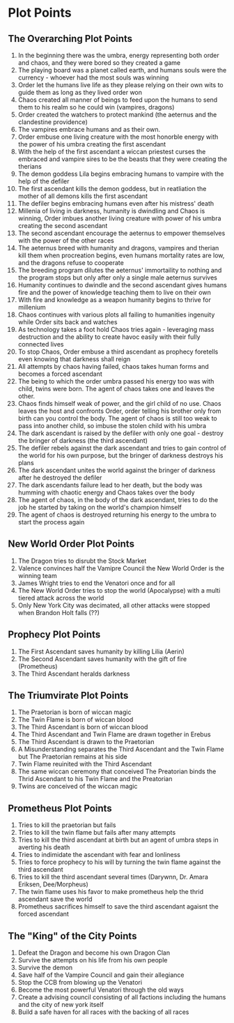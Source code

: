 # Plot Points

## The Overarching Plot Points

1. In the beginning there was the umbra, energy representing both order and chaos, and they were bored so they created a game
1. The playing board was a planet called earth, and humans souls were the currency - whoever had the most souls was winning
1. Order let the humans live life as they please relying on their own wits to guide them as long as they lived order won
1. Chaos created all manner of beings to feed upon the humans to send them to his realm so he could win (vampires, dragons)
1. Order created the watchers to protect mankind (the aeternus and the clandestine providence)
1. The vampires embrace humans and as their own.
1. Order embuse one living creature with the most honorble energy with the power of his umbra creating the first ascendant
1. With the help of the first ascendant a wiccan priestest curses the embraced and vampire sires to be the beasts that they were creating the therians
1. The demon goddess Lila begins embracing humans to vampire with the help of the defiler
1. The first ascendant kills the demon goddess, but in reatliation the mother of all demons kills the first ascendant
1. The defiler begins embracing humans even after his mistress' death
1. Millenia of living in darkness, humanity is dwindling and Chaos is winning, Order imbues another living creature with power of his umbra creating the second ascendant
1. The second ascendant encourage the aeternus to empower themselves with the power of the other races
1. The aeternus breed with humanity and dragons, vampires and therian kill them when procreation begins, even humans mortality rates are low, and the dragons refuse to cooperate
1. The breeding program dilutes the aeternus' immortaility to nothing and the program stops but only after only a single male aeternus survives
1. Humanity continues to dwindle and the second ascendant gives humans fire and the power of knowledge teaching them to live on their own
1. With fire and knowledge as a weapon humanity begins to thrive for millenium
1. Chaos continues with various plots all failing to humanities ingenuity while Order sits back and watches
1. As technology takes a foot hold Chaos tries again - leveraging mass destruction and the ability to create havoc easily with their fully connected lives
1. To stop Chaos, Order embuse a third ascendant as prophecy foretells even knowing that darkness shall reign
1. All attempts by chaos having failed, chaos takes human forms and becomes a forced ascendant
1. The being to which the order umbra passed his energy too was with child, twins were born. The agent of chaos takes one and leaves the other.
1. Chaos finds himself weak of power, and the girl child of no use. Chaos leaves the host and confronts Order, order telling his brother only from birth can you control the body. The agent of chaos is still too weak to pass into another child, so imbuse the stolen child with his umbra
1. The dark ascendant is raised by the defiler with only one goal - destroy the bringer of darkness (the third ascendant)
1. The defiler rebels against the dark ascendant and tries to gain control of the world for his own purpose, but the bringer of darkness destroys his plans
1. The dark ascendant unites the world against the bringer of darkness after he destroyed the defiler
1. The dark ascendants failure lead to her death, but the body was humming with chaotic energy and Chaos takes over the body
1. The agent of chaos, in the body of the dark ascendant, tries to do the job he started by taking on the world's champion himself
1. The agent of chaos is destroyed returning his energy to the umbra to start the process again

## New World Order Plot Points

1. The Dragon tries to disrubt the Stock Market
1. Valence convinces half the Vamipre Council the New World Order is the winning team
1. James Wright tries to end the Venatori once and for all
1. The New World Order tries to stop the world (Apocalypse) with a multi tiered attack across the world
1. Only New York City was decimated, all other attacks were stopped when Brandon Holt falls (??)

## Prophecy Plot Points

1. The First Ascendant saves humanity by killing Lilia (Aerin)
1. The Second Ascendant saves humanity with the gift of fire (Prometheus)
1. The Third Ascendant heralds darkness

## The Triumvirate Plot Points
1. The Praetorian is born of wiccan magic
1. The Twin Flame is born of wiccan blood
1. The Third Ascendant is born of wiccan blood
1. The Third Ascendant and Twin Flame are drawn together in Erebus
1. The Third Ascendant is drawn to the Praetorian
1. A Misunderstanding separates the Third Ascendant and the Twin Flame but The Praetorian remains at his side
1. Twin Flame reuinited with the Third Ascendant
1. The same wiccan ceremony that conceived The Preatorian binds the Thrid Ascendant to his Twin Flame and the Preatorian
1. Twins are conceived of the wiccan magic

## Prometheus Plot Points

1. Tries to kill the praetorian but fails
1. Tries to kill the twin flame but fails after many attempts
1. Tries to kill the third ascendant at birth but an agent of umbra steps in averting his death
1. Tries to indimidate the ascendant with fear and lonliness
1. Tries to force prophecy to his will by turning the twin flame against the third ascendant
1. Tries to kill the third ascendant several times (Darywnn, Dr. Amara Eriksen, Dee/Morpheus)
1. The twin flame uses his favor to make prometheus help the thrid ascendant save the world
1. Prometheus sacrifices himself to save the third ascendant agaisnt the forced ascendant

## The "King" of the City Points

1. Defeat the Dragon and become his own Dragon Clan
1. Survive the attempts on his life from his own people
1. Survive the demon
1. Save half of the Vampire Council and gain their allegiance
1. Stop the CCB from blowing up the Venatori
1. Become the most powerful Venatori through the old ways
1. Create a advising council consisting of all factions including the humans and the city of new york itself
1. Build a safe haven for all races with the backing of all races
